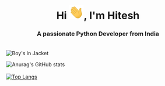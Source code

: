 <h1 align="center">Hi <img src="https://raw.githubusercontent.com/benbahrenburg/benbahrenburg/main/assets/wave.gif" width="40" alt="Boy's in Jacket">, I'm Hitesh</h1>
<h3 align="center">A passionate Python Developer from India</h3><br>
<img align="center" src="[https://giffiles.alphacoders.com/358/35895.gif](https://cdn.dribbble.com/users/461802/screenshots/4753031/media/4711ad8d0ba0dcd367061aa7841f8107.gif)" alt="Boy's in Jacket"><br>

![Anurag's GitHub stats](https://github-readme-stats.vercel.app/api?username=Hvshitesh&show_icons=false&theme=tokyonight)<br><br>
[![Top Langs](https://github-readme-stats.vercel.app/api/top-langs/?username=Hvshitesh&show_icons=false&theme=tokyonight)](https://github.com/anuraghazra/github-readme-stats)
